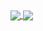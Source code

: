 <a href="https://github.com/Redstoneguy129">
  <img align="center" src="https://github-readme-stats.vercel.app/api?username=Redstoneguy129&show_icons=true&theme=radical" />
</a>
<a href="https://github.com/Redstoneguy129">
  <img align="center" src="https://github-readme-stats.vercel.app/api/top-langs/?username=Redstoneguy129&layout=compact&theme=radical" />
</a>
